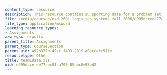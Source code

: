 ```yaml
---
content_type: resource
description: This resource contains su pporting data for a problem set.
file: /media/courses/esd-260j-logistics-systems-fall-2006/e995dcceee77ec81a70809abc0e95bd2_team1data.xls
file_type: application/msword
learning_resource_types:
- Assignments
ocw_type: OCWFile
parent_title: Assignments
parent_type: CourseSection
parent_uid: a92b377b-49ec-f493-2819-a0eccafc511e
resourcetype: Other
title: team1data.xls
uid: e995dcce-ee77-ec81-a708-09abc0e95bd2
---
```

